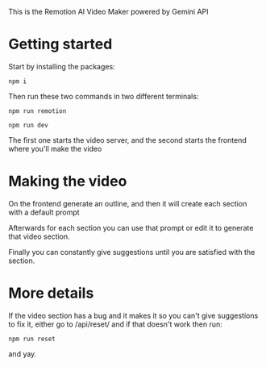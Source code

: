 This is the Remotion AI Video Maker powered by Gemini API

# Getting started

Start by installing the packages:

```
npm i
```

Then run these two commands in two different terminals:

```
npm run remotion
```
```
npm run dev
```

The first one starts the video server, and the second starts the frontend where you'll make the video

# Making the video

On the frontend generate an outline, and then it will create each section with a default prompt

Afterwards for each section you can use that prompt or edit it to generate that video section.

Finally you can constantly give suggestions until you are satisfied with the section.

# More details

If the video section has a bug and it makes it so you can't give suggestions to fix it, either go to /api/reset/ and if that doesn't work then run:

```
npm run reset
```

and yay.